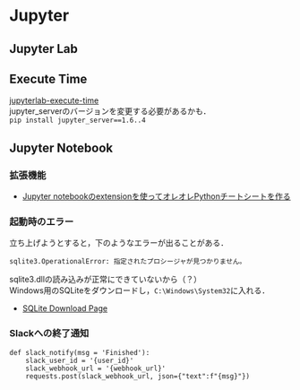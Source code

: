 # Jupyter
## Jupyter Lab
## Execute Time
[jupyterlab-execute-time](https://github.com/deshaw/jupyterlab-execute-time)  
jupyter_serverのバージョンを変更する必要があるかも．  
`pip install jupyter_server==1.6..4`

## Jupyter Notebook
### 拡張機能
- [Jupyter notebookのextensionを使ってオレオレPythonチートシートを作る](https://qiita.com/hanon/items/1d00a1eac026af0389fb)

### 起動時のエラー
立ち上げようとすると，下のようなエラーが出ることがある．  
```
sqlite3.OperationalError: 指定されたプロシージャが見つかりません。
```
sqlite3.dllの読み込みが正常にできていないから（？）  
Windows用のSQLiteをダウンロードし，`C:\Windows\System32`に入れる．  
- [SQLite Download Page](https://www.sqlite.org/download.html)  

### Slackへの終了通知
```
def slack_notify(msg = 'Finished'):
    slack_user_id = '{user_id}'
    slack_webhook_url = '{webhook_url}'
    requests.post(slack_webhook_url, json={"text":f"{msg}"})
```
